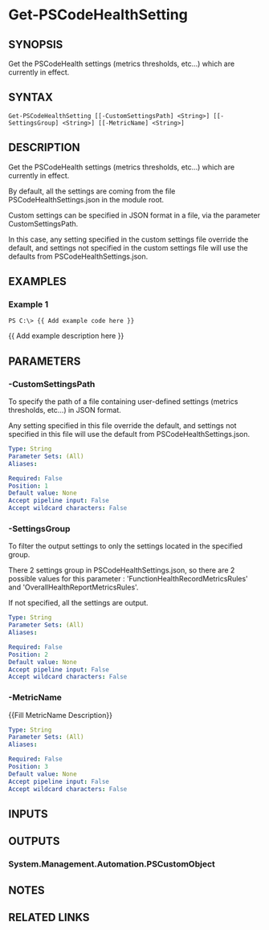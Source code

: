 # Get-PSCodeHealthSetting

## SYNOPSIS
Get the PSCodeHealth settings (metrics thresholds, etc...) which are currently in effect.

## SYNTAX

```
Get-PSCodeHealthSetting [[-CustomSettingsPath] <String>] [[-SettingsGroup] <String>] [[-MetricName] <String>]
```

## DESCRIPTION
Get the PSCodeHealth settings (metrics thresholds, etc...) which are currently in effect.
 
By default, all the settings are coming from the file PSCodeHealthSettings.json in the module root.
 

Custom settings can be specified in JSON format in a file, via the parameter CustomSettingsPath.
 
In this case, any setting specified in the custom settings file override the default, and settings not specified in the custom settings file will use the defaults from PSCodeHealthSettings.json.

## EXAMPLES

### Example 1
```
PS C:\> {{ Add example code here }}
```

{{ Add example description here }}

## PARAMETERS

### -CustomSettingsPath
To specify the path of a file containing user-defined settings (metrics thresholds, etc...) in JSON format.
 
Any setting specified in this file override the default, and settings not specified in this file will use the default from PSCodeHealthSettings.json.

```yaml
Type: String
Parameter Sets: (All)
Aliases: 

Required: False
Position: 1
Default value: None
Accept pipeline input: False
Accept wildcard characters: False
```

### -SettingsGroup
To filter the output settings to only the settings located in the specified group.
 
There 2 settings group in PSCodeHealthSettings.json, so there are 2 possible values for this parameter : 'FunctionHealthRecordMetricsRules' and 'OverallHealthReportMetricsRules'.
 
If not specified, all the settings are output.

```yaml
Type: String
Parameter Sets: (All)
Aliases: 

Required: False
Position: 2
Default value: None
Accept pipeline input: False
Accept wildcard characters: False
```

### -MetricName
{{Fill MetricName Description}}

```yaml
Type: String
Parameter Sets: (All)
Aliases: 

Required: False
Position: 3
Default value: None
Accept pipeline input: False
Accept wildcard characters: False
```

## INPUTS

## OUTPUTS

### System.Management.Automation.PSCustomObject

## NOTES

## RELATED LINKS

